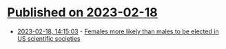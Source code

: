 # [Published on 2023-02-18](index.md)

* [2023-02-18, 14:15:03](https://news.ycombinator.com/item?id=34847075) - [Females more likely than males to be elected in US scientific societies](https://www.nature.com/articles/d41586-023-00501-7)
